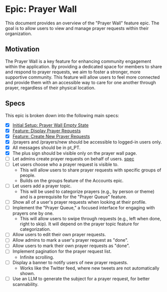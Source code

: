 # Epic: Prayer Wall

This document provides an overview of the "Prayer Wall" feature epic. The goal is to allow users to view and manage prayer requests within their organization.

## Motivation

The Prayer Wall is a key feature for enhancing community engagement within the application. By providing a dedicated space for members to share and respond to prayer requests, we aim to foster a stronger, more supportive community. This feature will allow users to feel more connected and provide them with an accessible way to care for one another through prayer, regardless of their physical location.

## Specs

This epic is broken down into the following main specs:

- [x] [Initial Setup: Prayer Wall Empty State](./01-prayer-wall-empty-state.md)
- [x] [Feature: Display Prayer Requests](./02-display-prayer-requests.md)
- [x] [Feature: Create New Prayer Requests](./03-create-new-prayer-requests.md)
- [x] /prayers and /prayers/new should be accessible to logged-in users only.
- [x] All messages should be in pt_PT.
- [x] The plus sign should be visible only on the prayer wall page.
- [ ] Let admins create prayer requests on behalf of users.
      [spec](./04-admins-can-create-on-behalf-of-users.md)
- [ ] Let users choose who a prayer request is visible to.
  - This will allow users to share prayer requests with specific groups of people.
  - Builds on the groups feature of the Accounts epic.
- [ ] Let users add a prayer topic.
  - This will be used to categorize prayers (e.g., by person or theme) and is a prerequisite for the "Prayer Queue" feature.
- [ ] Show all of a user's prayer requests when looking at their profile.
- [ ] Implement the "Prayer Queue," a focused interface for engaging with prayers one by one.
  - This will allow users to swipe through requests (e.g., left when done, right to skip). It will depend on the prayer topic feature for categorization.
- [ ] Allow users to edit their own prayer requests.
- [ ] Allow admins to mark a user's prayer request as "done".
- [ ] Allow users to mark their own prayer requests as "done".
- [ ] Implement pagination for the prayer request list.
  - Infinite scrolling.
- [ ] Display a banner to notify users of new prayer requests.
  - Works like the Twitter feed, where new tweets are not automatically shown.
- [ ] Use an LLM to generate the subject for a prayer request, for better scannability.